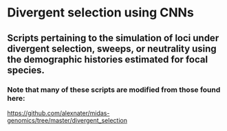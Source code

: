 # Divergent selection using CNNs

## Scripts pertaining to the simulation of loci under divergent selection, sweeps, or neutrality using the demographic histories estimated for focal species. 

### Note that many of these scripts are modified from those found here: 
https://github.com/alexnater/midas-genomics/tree/master/divergent_selection 
